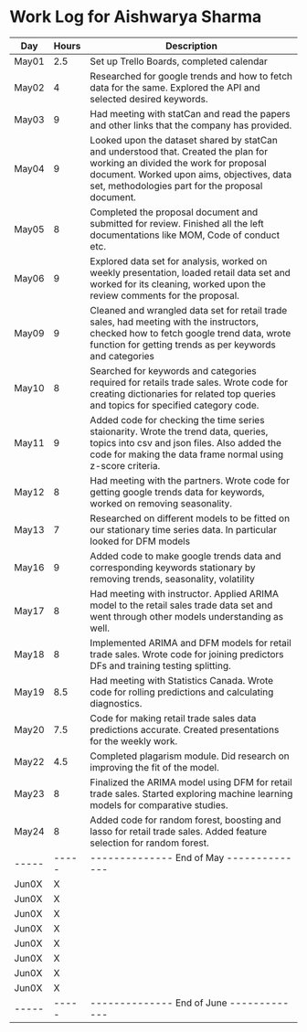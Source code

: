 # Work Log for Aishwarya Sharma

| Day   | Hours | Description                              |
|-------|-------|------------------------------------------|
| May01 | 2.5   | Set up Trello Boards, completed calendar |
| May02 | 4     | Researched for google trends and how to fetch data for the same. Explored the API and selected desired keywords.|
| May03 | 9     | Had meeting with statCan and read the papers and other links that the company has provided.|
| May04 | 9     | Looked upon the dataset shared by statCan and understood that. Created the plan for working an divided the work for                     proposal document. Worked upon aims, objectives, data set, methodologies part for the proposal document.|
| May05 | 8     | Completed the proposal document and submitted for review. Finished all the left documentations like MOM, Code of conduct etc.|
| May06 | 9     | Explored data set for analysis, worked on weekly presentation, loaded retail data set and worked for its cleaning, worked upon the review comments for the proposal.  |
| May09 | 9     | Cleaned and wrangled data set for retail trade sales, had meeting with the instructors, checked how to fetch google trend data, wrote function for getting trends as per keywords and categories |
| May10 | 8     | Searched for keywords and categories required for retails trade sales. Wrote code for creating dictionaries for related top queries and topics for specified category code.|
| May11 | 9     |Added code for checking the time series staionarity. Wrote the trend data, queries, topics into csv and json files. Also added the code for making the data frame normal using z-score criteria.|
| May12 | 8     | Had meeting with the partners. Wrote code for getting google trends data for keywords, worked on removing seasonality. |
| May13 | 7     | Researched on different models to be fitted on our stationary time series data. In particular looked for DFM models|
| May16 | 9     | Added code to make google trends data and corresponding keywords stationary by removing trends, seasonality, volatility |
| May17 | 8     | Had meeting with instructor. Applied ARIMA model to the retail sales trade data set and went through other models understanding as well. |
| May18 | 8     | Implemented ARIMA and DFM models for retail trade sales. Wrote code for joining predictors DFs and training testing splitting.|
| May19 | 8.5  | Had meeting with Statistics Canada. Wrote code for rolling predictions and calculating diagnostics. |
| May20 | 7.5 | Code for making retail trade sales data predictions accurate. Created presentations for the weekly work.|
| May22 | 4.5  | Completed plagarism module. Did research on improving the fit of the model.|
| May23 | 8  |Finalized the ARIMA model using DFM for retail trade sales. Started exploring machine learning models for comparative studies.|
| May24 | 8  | Added code for random forest, boosting and lasso for retail trade sales. Added feature selection for random forest.|
| ----- | ----- | -------------- End of May -------------- |
| Jun0X | X     |                                          |
| Jun0X | X     |                                          |
| Jun0X | X     |                                          |
| Jun0X | X     |                                          |
| Jun0X | X     |                                          |
| Jun0X | X     |                                          |
| Jun0X | X     |                                          |
| Jun0X | X     |                                          |
| ----- | ----- | -------------- End of June ------------- |

